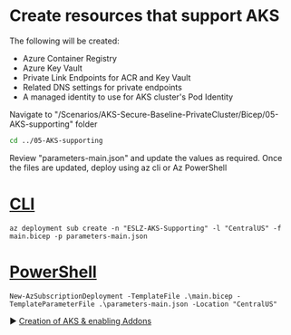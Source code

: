 # Create resources that support AKS

The following will be created:

* Azure Container Registry
* Azure Key Vault
* Private Link Endpoints for ACR and Key Vault
* Related DNS settings for private endpoints
* A managed identity to use for AKS cluster's Pod Identity

Navigate to "/Scenarios/AKS-Secure-Baseline-PrivateCluster/Bicep/05-AKS-supporting" folder

```bash
cd ../05-AKS-supporting
```

Review "parameters-main.json" and update the values as required. Once the files are updated, deploy using az cli or Az PowerShell

# [CLI](#tab/CLI)

```azurecli
az deployment sub create -n "ESLZ-AKS-Supporting" -l "CentralUS" -f main.bicep -p parameters-main.json
```

# [PowerShell](#tab/PowerShell)

```azurepowershell
New-AzSubscriptionDeployment -TemplateFile .\main.bicep -TemplateParameterFile .\parameters-main.json -Location "CentralUS"
```

:arrow_forward: [Creation of AKS & enabling Addons](./06-AKS-cluster.md)